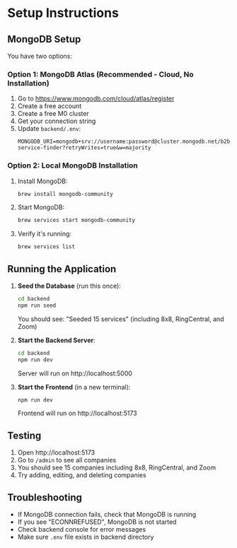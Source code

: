 # Setup Instructions

## MongoDB Setup

You have two options:

### Option 1: MongoDB Atlas (Recommended - Cloud, No Installation)

1. Go to https://www.mongodb.com/cloud/atlas/register
2. Create a free account
3. Create a free M0 cluster
4. Get your connection string
5. Update `backend/.env`:
   ```
   MONGODB_URI=mongodb+srv://username:password@cluster.mongodb.net/b2b-service-finder?retryWrites=true&w=majority
   ```

### Option 2: Local MongoDB Installation

1. Install MongoDB:
   ```bash
   brew install mongodb-community
   ```

2. Start MongoDB:
   ```bash
   brew services start mongodb-community
   ```

3. Verify it's running:
   ```bash
   brew services list
   ```

## Running the Application

1. **Seed the Database** (run this once):
   ```bash
   cd backend
   npm run seed
   ```

   You should see: "Seeded 15 services" (including 8x8, RingCentral, and Zoom)

2. **Start the Backend Server**:
   ```bash
   cd backend
   npm run dev
   ```

   Server will run on http://localhost:5000

3. **Start the Frontend** (in a new terminal):
   ```bash
   npm run dev
   ```

   Frontend will run on http://localhost:5173

## Testing

1. Open http://localhost:5173
2. Go to `/admin` to see all companies
3. You should see 15 companies including 8x8, RingCentral, and Zoom
4. Try adding, editing, and deleting companies

## Troubleshooting

- If MongoDB connection fails, check that MongoDB is running
- If you see "ECONNREFUSED", MongoDB is not started
- Check backend console for error messages
- Make sure `.env` file exists in backend directory
